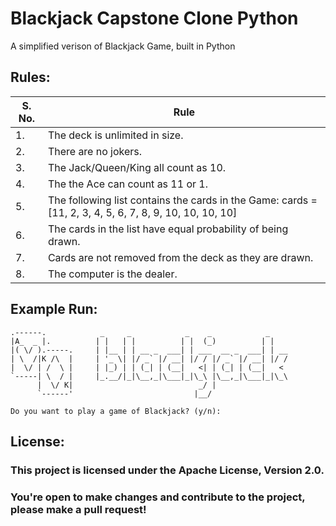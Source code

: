 # Blackjack Capstone Clone Python

A simplified verison of Blackjack Game, built in Python

## Rules:
| S. No. | Rule   |
| ------ | ------ |
| 1. | The deck is unlimited in size.|
| 2. | There are no jokers.| 
| 3. | The Jack/Queen/King all count as 10.
| 4. | The the Ace can count as 11 or 1.
| 5. | The following list contains the cards in the Game: cards = [11, 2, 3, 4, 5, 6, 7, 8, 9, 10, 10, 10, 10]
| 6. | The cards in the list have equal probability of being drawn.
| 7. | Cards are not removed from the deck as they are drawn.
| 8. | The computer is the dealer.

## Example Run:
```
.------.            _     _            _    _            _    
|A_  _ |.          | |   | |          | |  (_)          | |   
|( \/ ).-----.     | |__ | | __ _  ___| | ___  __ _  ___| | __
| \  /|K /\  |     | '_ \| |/ _` |/ __| |/ / |/ _` |/ __| |/ /
|  \/ | /  \ |     | |_) | | (_| | (__|   <| | (_| | (__|   < 
`-----| \  / |     |_.__/|_|\__,_|\___|_|\_\ |\__,_|\___|_|\_\
      |  \/ K|                            _/ |
      `------'                           |__/

Do you want to play a game of Blackjack? (y/n):
```

## License:

### This project is licensed under the Apache License, Version 2.0. 
### You're open to make changes and contribute to the project, please make a pull request!
